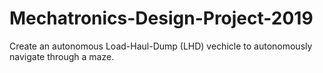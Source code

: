 # Mechatronics-Design-Project-2019

Create an autonomous Load-Haul-Dump (LHD) vechicle to autonomously navigate through a maze. 

